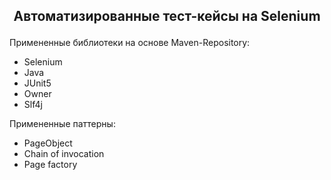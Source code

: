 ## <p align="center"> Автоматизированные тест-кейсы на Selenium </p>

Примененные библиотеки на основе Maven-Repository:
- Selenium
- Java
- JUnit5
- Owner
- Slf4j
  
Примененные паттерны:
- PageObject
- Chain of invocation
- Page factory



